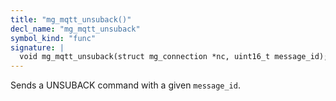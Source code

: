 ```yaml
---
title: "mg_mqtt_unsuback()"
decl_name: "mg_mqtt_unsuback"
symbol_kind: "func"
signature: |
  void mg_mqtt_unsuback(struct mg_connection *nc, uint16_t message_id);
---
```


Sends a UNSUBACK command with a given `message_id`. 

